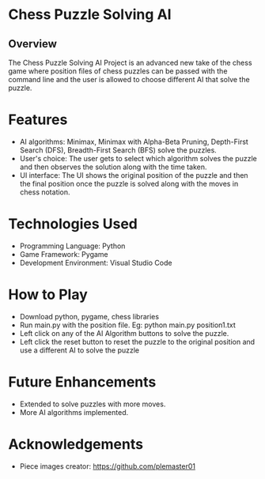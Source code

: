 # Chess Puzzle Solving AI
## Overview
The Chess Puzzle Solving AI Project is an advanced new take of the chess game where position files of chess puzzles can be passed with the command line and the user is allowed to choose different AI that solve the puzzle.

# Features
- AI algorithms: Minimax, Minimax with Alpha-Beta Pruning, Depth-First Search (DFS), Breadth-First Search (BFS) solve the puzzles.
- User's choice: The user gets to select which algorithm solves the puzzle and then observes the solution along with the time taken.
- UI interface: The UI shows the original position of the puzzle and then the final position once the puzzle is solved along with the moves in chess notation.

# Technologies Used
- Programming Language: Python
- Game Framework: Pygame
- Development Environment: Visual Studio Code

# How to Play
- Download python, pygame, chess libraries
- Run main.py with the position file. Eg: python main.py position1.txt
- Left click on any of the AI Algorithm buttons to solve the puzzle.
- Left click the reset button to reset the puzzle to the original position and use a different AI to solve the puzzle

# Future Enhancements
- Extended to solve puzzles with more moves.
- More AI algorithms implemented.

# Acknowledgements
- Piece images creator: https://github.com/plemaster01
